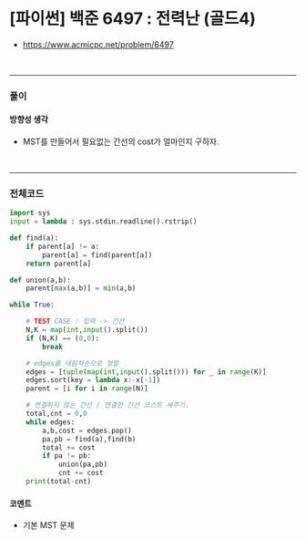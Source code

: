 # **\[파이썬\] 백준 6497 : 전력난 (골드4)**
* https://www.acmicpc.net/problem/6497
<br>


---

### **풀이**

#### **방향성 생각**
* MST를 만들어서 필요없는 간선의 cost가 얼마인지 구하자.

<br>

---

### **전체코드**
```python
import sys
input = lambda : sys.stdin.readline().rstrip()

def find(a):
    if parent[a] != a:
        parent[a] = find(parent[a])
    return parent[a]

def union(a,b):
    parent[max(a,b)] = min(a,b)

while True:

    # TEST CASE : 입력 -> 간선
    N,K = map(int,input().split())
    if (N,K) == (0,0):
        break

    # edges를 내림차순으로 정렬
    edges = [tuple(map(int,input().split())) for _ in range(K)]
    edges.sort(key = lambda x:-x[-1])
    parent = [i for i in range(N)]

    # 연결하지 않는 간선 / 연결한 간선 코스트 세주기.
    total,cnt = 0,0
    while edges:
        a,b,cost = edges.pop()
        pa,pb = find(a),find(b)
        total += cost
        if pa != pb:
            union(pa,pb)
            cnt += cost
    print(total-cnt)
```

#### **코멘트**

* 기본 MST 문제